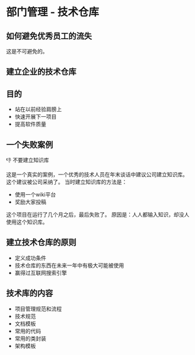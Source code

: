 # 部门管理 - 技术仓库

## 如何避免优秀员工的流失
这是不可避免的。

## 建立企业的技术仓库

## 目的
- 站在以前经验肩膀上
- 快速开展下一项目
- 提高软件质量

## 一个失败案例
:-1: 不要建立知识库

这是一个真实的案例，一个优秀的技术人员在年末谈话中建议公司建立知识库。
这个建议被公司采纳了。
当时建立知识库的方法是：
- 使用一个wiki平台
- 奖励大家投稿

这个项目在运行了几个月之后，最后失败了。
原因是：人人都输入知识，却没人使用这个知识库。

## 建立技术仓库的原则

- 定义成功条件
- 技术仓库的东西在未来一年中有极大可能被使用
- 赢得过互联网搜索引擎

## 技术库的内容

- 项目管理规范和流程
- 技术规范
- 文档模板
- 常用的代码
- 常用的类封装
- 架构模板

